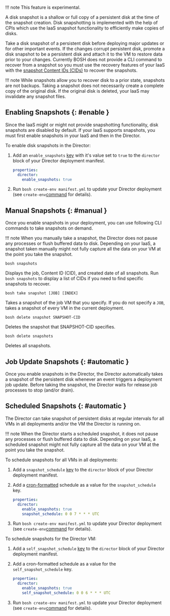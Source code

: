 !!! note
    This feature is experimental.

A disk snapshot is a shallow or full copy of a persistent disk at the time of the snapshot creation. Disk snapshotting is implemented with the help of CPIs which use the IaaS snapshot functionality to efficiently make copies of disks.

Take a disk snapshot of a persistent disk before deploying major updates or for other important events. If the changes corrupt persistent disk, promote a disk snapshot to be a persistent disk and attach it to the VM to restore data prior to your changes. Currently BOSH does not provide a CLI command to recover from a snapshot so you must use the recovery features of your IaaS with the [snapshot Content IDs (CIDs)](#manual) to recover the snapshots.

!!! note
    While snapshots allow you to recover disk to a prior state, snapshots are not backups. Taking a snapshot does not necessarily create a complete copy of the original disk. If the original  disk is deleted, your IaaS may invalidate any snapshot files.

## Enabling Snapshots {: #enable }

Since the IaaS might or might not provide snapshotting functionality, disk snapshots are disabled by default. If your IaaS supports snapshots, you must first enable snapshots in your IaaS and then in the Director.

To enable disk snapshots in the Director:

1. Add an `enable_snapshots` [key](https://bosh.io/jobs/director?source=github.com/cloudfoundry/bosh&version=270.10.0#p%3ddirector.enable_snapshots) with it's value set to `true` to the `director` block of your Director deployment manifest.

    ```yaml
    properties:
      director:
        enable_snapshots: true
    ```

1. Run `bosh create-env manifest.yml` to update your Director deployment (see `create-env`[command](https://bosh.io/docs/cli-v2/#create-env) for details).

## Manual Snapshots {: #manual }

Once you enable snapshots in your deployment, you can use following CLI commands to take snapshots on demand.

!!! note
    When you manually take a snapshot, the Director does not pause any processes or flush buffered data to disk. Depending on your IaaS, a snapshot taken manually might not fully capture all the data on your VM at the point you take the snapshot.

```shell
bosh snapshots
```

Displays the job, Content ID (CID), and created date of all snapshots. Run <code>bosh snapshots</code> to display a list of CIDs if you need to find specific snapshots to recover.

```shell
bosh take snapshot [JOB] [INDEX]
```

Takes a snapshot of the job VM that you specify. If you do not specify a <code>JOB</code>, takes a snapshot of every VM in the current deployment.

```shell
bosh delete snapshot SNAPSHOT-CID
```

Deletes the snapshot that SNAPSHOT-CID specifies.

```shell
bosh delete snapshots
```

Deletes all snapshots.

## Job Update Snapshots {: #automatic }

Once you enable snapshots in the Director, the Director automatically takes a snapshot of the persistent disk whenever an event triggers a deployment job update. Before taking the snapshot, the Director waits for release job processes to stop (and/or drain).

## Scheduled Snapshots {: #automatic }

The Director can take snapshot of persistent disks at regular intervals for all VMs in all deployments and/or the VM the Director is running on.

!!! note
    When the Director starts a scheduled snapshot, it does not pause any processes or flush       buffered data to disk. Depending on your IaaS, a scheduled snapshot might not fully capture       all the data on your VM at the point you take the snapshot.

To schedule snapshots for all VMs in all deployments:

1. Add a `snapshot_schedule` [key](https://bosh.io/jobs/director?source=github.com/cloudfoundry/bosh&version=270.10.0#p%3ddirector.snapshot_schedule) to the `director` block of your Director deployment manifest.

1. Add a [cron-formatted](https://github.com/jmettraux/rufus-scheduler/blob/two/README.rdoc#a-note-about-cron-jobs) schedule as a value for the `snapshot_schedule` key.

  	```yaml
    properties:
      director:
        enable_snapshots: true
        snapshot_schedule: 0 0 7 * * * UTC
    ```

1. Run `bosh create-env manifest.yml` to update your Director deployment (see `create-env`[command](https://bosh.io/docs/cli-v2/#create-env) for details).

To schedule snapshots for the Director VM:

1. Add a `self_snapshot_schedule` [key](https://bosh.io/jobs/director?source=github.com/cloudfoundry/bosh&version=270.10.0#p%3ddirector.self_snapshot_schedule) to the `director` block of your Director deployment manifest.

1. Add a cron-formatted schedule as a value for the `self_snapshot_schedule` key.

    ```yaml
    properties:
      director:
        enable_snapshots: true
        self_snapshot_schedule: 0 0 6 * * * UTC
    ```

1. Run `bosh create-env manifest.yml` to update your Director deployment (see `create-env`[command](https://bosh.io/docs/cli-v2/#create-env) for details).
